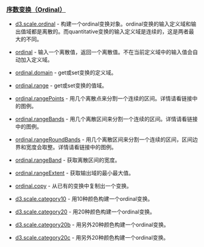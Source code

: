 ### [](https://github.com/mbostock/d3/wiki/Api%E5%8F%82%E8%80%83#%E5%BA%8F%E6%95%B0%E5%8F%98%E6%8D%A2ordinal)[序数变换（Ordinal）](https://github.com/mbostock/d3/wiki/Ordinal-Scales#wiki-ordinal)

*   [d3.scale.ordinal](https://github.com/mbostock/d3/wiki/Ordinal-Scales#wiki-ordinal)&nbsp;- 构建一个ordinal变换对象。ordinal变换的输入定义域和输出值域都是离散的。而quantitative变换的输入定义域是连续的，这是两者最大的不同。

*   [ordinal](https://github.com/mbostock/d3/wiki/Ordinal-Scales#wiki-_ordinal)&nbsp;- 输入一个离散值，返回一个离散值。不在当前定义域中的输入值会自动加入定义域。

*   [ordinal.domain](https://github.com/mbostock/d3/wiki/Ordinal-Scales#wiki-ordinal_domain)&nbsp;- get或set变换的定义域。

*   [ordinal.range](https://github.com/mbostock/d3/wiki/Ordinal-Scales#wiki-ordinal_range)&nbsp;- get或set变换的值域。

*   [ordinal.rangePoints](https://github.com/mbostock/d3/wiki/Ordinal-Scales#wiki-ordinal_rangePoints)&nbsp;- 用几个离散点来分割一个连续的区间。详情请看链接中的图例。

*   [ordinal.rangeBands](https://github.com/mbostock/d3/wiki/Ordinal-Scales#wiki-ordinal_rangeBands)&nbsp;- 用几个离散区间来分割一个连续的区间。详情请看链接中的图例。

*   [ordinal.rangeRoundBands](https://github.com/mbostock/d3/wiki/Ordinal-Scales#wiki-ordinal_rangeRoundBands)&nbsp;- 用几个离散区间来分割一个连续的区间，区间边界和宽度会取整。详情请看链接中的图例。

*   [ordinal.rangeBand](https://github.com/mbostock/d3/wiki/Ordinal-Scales#wiki-ordinal_rangeBand)&nbsp;- 获取离散区间的宽度。

*   [ordinal.rangeExtent](https://github.com/mbostock/d3/wiki/Ordinal-Scales#wiki-ordinal_rangeExtent)&nbsp;- 获取输出域的最小最大值。

*   [ordinal.copy](https://github.com/mbostock/d3/wiki/Ordinal-Scales#wiki-ordinal_copy)&nbsp;- 从已有的变换中复制出一个变换。

*   [d3.scale.category10](https://github.com/mbostock/d3/wiki/Ordinal-Scales#wiki-category10)&nbsp;- 用10种颜色构建一个ordinal变换。

*   [d3.scale.category20](https://github.com/mbostock/d3/wiki/Ordinal-Scales#wiki-category20)&nbsp;- 用20种颜色构建一个ordinal变换。

*   [d3.scale.category20b](https://github.com/mbostock/d3/wiki/Ordinal-Scales#wiki-category20b)&nbsp;- 用另外20种颜色构建一个ordinal变换。

*   [d3.scale.category20c](https://github.com/mbostock/d3/wiki/Ordinal-Scales#wiki-category20c)&nbsp;- 用另外20种颜色构建一个ordinal变换。